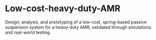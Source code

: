 # Low-cost-heavy-duty-AMR
Design, analysis, and prototyping of a low-cost, spring-based passive suspension system for a heavy-duty AMR, validated through simulations and real-world testing.
